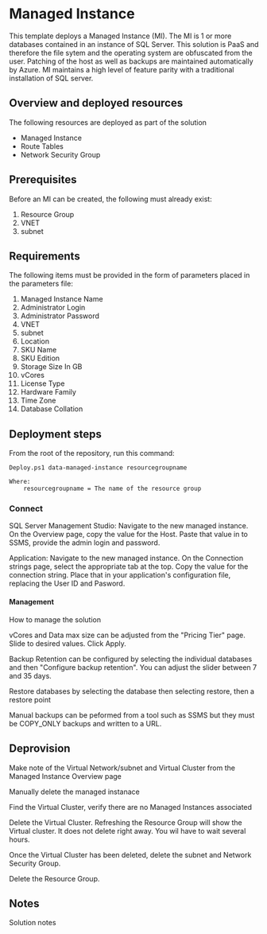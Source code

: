 # Managed Instance

This template deploys a Managed Instance (MI). The MI is 1 or more databases contained in an instance of SQL Server. This solution is PaaS and therefore the file sytem and the operating system are obfuscated from the user. Patching of the host as well as backups are maintained automatically by Azure. MI maintains a high level of feature parity with a traditional installation of SQL server.

## Overview and deployed resources

The following resources are deployed as part of the solution

* Managed Instance
* Route Tables
* Network Security Group

## Prerequisites

Before an MI can be created, the following must already exist:

1) Resource Group
2) VNET
3) subnet

## Requirements

The following items must be provided in the form of parameters placed in the parameters file:

 1) Managed Instance Name
 2) Administrator Login
 3) Administrator Password
 4) VNET
 5) subnet
 6) Location
 7) SKU Name
 8) SKU Edition
 9) Storage Size In GB
10) vCores
11) License Type
12) Hardware Family
13) Time Zone
14) Database Collation

## Deployment steps

From the root of the repository, run this command:

    Deploy.ps1 data-managed-instance resourcegroupname

    Where:
        resourcegroupname = The name of the resource group

### Connect

SQL Server Management Studio: Navigate to the new managed instance. On the Overview page, copy the value for the Host. Paste that value in to SSMS, provide the admin login and password.

Application: Navigate to the new managed instance. On the Connection strings page, select the appropriate tab at the top. Copy the value for the connection string. Place that in your application's configuration file, replacing the User ID and Pasword.

#### Management

How to manage the solution

vCores and Data max size can be adjusted from the "Pricing Tier" page. Slide to desired values. Click Apply.

Backup Retention can be configured by selecting the individual databases and then "Configure backup retention". You can adjust the slider between 7 and 35 days.

Restore databases by selecting the database then selecting restore, then a restore point

Manual backups can be peformed from a tool such as SSMS but they must be COPY_ONLY backups and written to a URL.

## Deprovision

Make note of the Virtual Network/subnet and Virtual Cluster from the Managed Instance Overview page

Manually delete the managed instanace

Find the Virtual Cluster, verify there are no Managed Instances associated

Delete the Virtual Cluster. Refreshing the Resource Group will show the Virtual cluster. It does not delete right away. You wil have to wait several hours.

Once the Virtual Cluster has been deleted, delete the subnet and Network Security Group.

Delete the Resource Group.

## Notes

Solution notes
